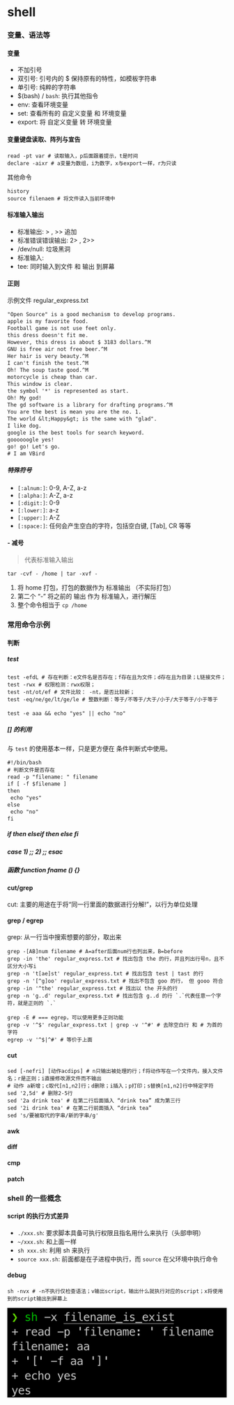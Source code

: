 # shell

### 变量、语法等

#### 变量

- 不加引号
- 双引号: 引号内的 $ 保持原有的特性，如模板字符串
- 单引号: 纯粹的字符串
- $(bash) / `bash`: 执行其他指令
- env: 查看环境变量
- set: 查看所有的 自定义变量 和 环境变量
- export: 将 自定义变量 转 环境变量

#### 变量键盘读取、阵列与宣告

```shell
read -pt var # 读取输入，p后面跟着提示，t是时间
declare -aixr # a变量为数组，i为数字，x与export一样，r为只读
```

其他命令

```shell
history 
source filenaem # 将文件读入当前环境中 
```

#### 标准输入输出

- 标准输出: > , >> 追加
- 标准错误错误输出: 2> , 2>>
- /dev/null: 垃圾黑洞
- 标准输入:
- tee: 同时输入到文件 和 输出 到屏幕

#### 正则

示例文件 regular_express.txt

```text
"Open Source" is a good mechanism to develop programs.
apple is my favorite food.
Football game is not use feet only.
this dress doesn't fit me.
However, this dress is about $ 3183 dollars.^M
GNU is free air not free beer.^M
Her hair is very beauty.^M
I can't finish the test.^M
Oh! The soup taste good.^M
motorcycle is cheap than car.
This window is clear.
the symbol '*' is represented as start.
Oh! My god!
The gd software is a library for drafting programs.^M
You are the best is mean you are the no. 1.
The world &lt;Happy&gt; is the same with "glad".
I like dog.
google is the best tools for search keyword.
goooooogle yes!
go! go! Let's go.
# I am VBird
```

##### 特殊符号

- `[:alnum:]`: 0-9, A-Z, a-z
- `[:alpha:]`: A-Z, a-z
- `[:digit:]`: 0-9
- `[:lower:]`: a-z
- `[:upper:]`: A-Z
- `[:space:]`: 任何会产生空白的字符，包括空白键, [Tab], CR 等等

#### - 减号

> 代表标准输入输出

```shell
tar -cvf - /home | tar -xvf -
```

1. 将 home 打包，打包的数据作为 标准输出 （不实际打包）
2. 第二个 “-” 将之前的 输出 作为 标准输入，进行解压
3. 整个命令相当于 `cp /home`

### 常用命令示例

#### 判断

##### test

```shell
test -efdL # 存在判断：e文件名是否存在；f存在且为文件；d存在且为目录；L链接文件；
test -rwx # 权限检测：rwx权限；
test -nt/ot/ef # 文件比较： -nt，是否比较新；
test -eq/ne/ge/lt/ge/le # 整数判断：等于/不等于/大于/小于/大于等于/小于等于

test -e aaa && echo "yes" || echo "no"
```

##### [] 的利用

与 `test` 的使用基本一样，只是更方便在 条件判断式中使用。

```shell
#!/bin/bash
# 判断文件是否存在
read -p "filename: " filename
if [ -f $filename ]
then
 echo "yes"
else
 echo "no"
fi
```

##### if then elseif then else fi

##### case 1) ;; 2) ;; esac

##### 函数 function fname () {}

#### cut/grep

cut: 主要的用途在于将“同一行里面的数据进行分解!”，以行为单位处理

#### grep / egrep

grep: 从一行当中搜索想要的部分，取出来

```shell
grep -[AB]num filename # A=after后面num行也列出来，B=before
grep -in 'the' regular_express.txt # 找出包含 the 的行，并且列出行号n，且不区分大小写i
grep -n 't[ae]st' regular_express.txt # 找出包含 test | tast 的行
grep -n '[^g]oo' regular_express.txt # 找出不包含 goo 的行， 但 gooo 符合
grep -in '^the' regular_express.txt # 找出以 the 开头的行
grep -n 'g..d' regular_express.txt # 找出包含 g..d 的行 `.`代表任意一个字符，就是正则的 `.`

grep -E # === egrep，可以使用更多正则功能
grep -v '^$' regular_express.txt | grep -v '^#' # 去除空白行 和 # 为首的字符
egrep -v '^$|^#' # 等价于上面
```

#### cut

```shell
sed [-nefri] [动作acdips] # n只输出被处理的行；f将动作写在一个文件内，接入文件名；r是正则；i直接修改源文件而不输出
# 动作 a新增；c取代[n1,n2]行；d删除；i插入；p打印；s替换[n1,n2]行中特定字符
sed '2,5d' # 删除2-5行
sed '2a drink tea' # 在第二行后面插入 “drink tea” 成为第三行
sed '2i drink tea' # 在第二行前面插入 “drink tea”
sed 's/要被取代的字串/新的字串/g'
```

#### awk

#### diff

#### cmp

#### patch

### shell 的一些概念

#### script 的执行方式差异

- `./xxx.sh`: 要求脚本具备可执行权限且指名用什么来执行（头部申明）
- `~/xxx.sh`: 和上面一样
- `sh xxx.sh`: 利用 sh 来执行
- `source xxx.sh`: 前面都是在子进程中执行，而 `source` 在父环境中执行命令

#### debug

```shell
sh -nvx # -n不执行仅检查语法；v输出script，输出什么就执行对应的script；x将使用到的script输出到屏幕上 
```

![](./概念.img/img4.png)

